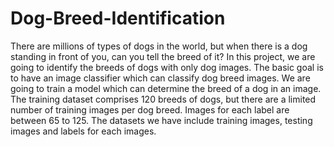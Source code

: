 # Dog-Breed-Identification
There are millions of types of dogs in the world, but when there is a dog standing in front of you, can you tell the breed of it? In this project, we are going to identify the breeds of dogs with only dog images. The basic goal is to have an image classifier which can classify dog breed images. We are going to train a model which can determine the breed of a dog in an image. The training dataset comprises 120 breeds of dogs, but there are a limited number of training images per dog breed. Images for each label are between 65 to 125. The datasets we have include training images, testing images and labels for each images. 
